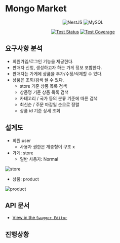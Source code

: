 # Mongo Market

<div align=center>

![NestJS](https://img.shields.io/badge/nestjs-%23E0234E.svg?style=plastic&logo=nestjs&logoColor=white)
![MySQL](https://img.shields.io/badge/mysql-%2300f.svg?style=plastic&logo=mysql&logoColor=white)

[![Test Status](https://github.com/wanted-pre-be5-TeamH/mongo-market/actions/workflows/push_cov_report.yml/badge.svg)](https://github.com/wanted-pre-be5-TeamH/mongo-market/actions/workflows/push_cov_report.yml)
[![Test Coverage](https://img.shields.io/endpoint?url=https://gist.githubusercontent.com/rojiwon0325/e9d685dac7c70dfad1305ce9d8174a29/raw/coverage_mongo_market.json)](https://wanted-pre-be5-TeamH.github.io/mongo-market)

</div>

## 요구사항 분석

- 회원가입/로그인 기능을 제공한다.
- 판매자 신청, 생성하고자 하는 가게 정보 포함한다.
- 판매자는 가게에 상품을 추가/수정/삭제할 수 있다.
- 상품은 조회/검색 될 수 있다.
  - store 기준 상품 목록 검색
  - 상품명 기준 상품 목록 검색
  - 카테고리 / 국가 등의 분류 기준에 따른 검색
  - 최신순 / 주문 마감일 순으로 정렬
  - 상품 id 기준 상세 조회

## 설계도

- 회원:user
  - 사용자 권한은 계층형이 구조 x
- 가게: store
  - 일반 사용자: Normal

![store](https://user-images.githubusercontent.com/68629004/200233945-973416a6-6067-49e2-abb6-1f9fff50e259.png)

- 상품: product

![product](https://user-images.githubusercontent.com/68629004/200234561-9eed0803-bd3f-46c9-8442-45c7d28b55c7.png)

## API 문서

- [View in the `Swagger Editor`](https://editor.swagger.io/?url=https://raw.githubusercontent.com/wanted-pre-be5-TeamH/mongo-market/main/doc/swagger.json)

## 진행상황
